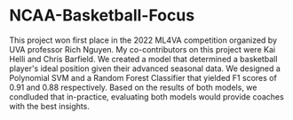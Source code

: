 # NCAA-Basketball-Focus
This project won first place in the 2022 ML4VA competition organized by UVA professor Rich Nguyen. 
My co-contributors on this project were Kai Helli and Chris Barfield. 
We created a model that determined a basketball player's ideal position given their advanced seasonal data.
We designed a Polynomial SVM and a Random Forest Classifier that yielded F1 scores of 0.91 and 0.88 respectively. Based on the results of both models, we condluded that in-practice, evaluating both models would provide coaches with the best insights.
